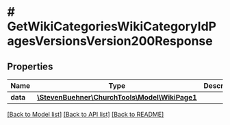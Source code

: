 # # GetWikiCategoriesWikiCategoryIdPagesVersionsVersion200Response

## Properties

Name | Type | Description | Notes
------------ | ------------- | ------------- | -------------
**data** | [**\StevenBuehner\ChurchTools\Model\WikiPage1**](WikiPage1.md) |  | [optional]

[[Back to Model list]](../../README.md#models) [[Back to API list]](../../README.md#endpoints) [[Back to README]](../../README.md)
